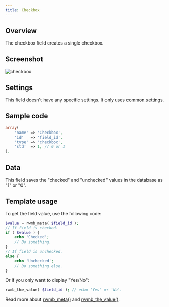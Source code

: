 ```yaml
---
title: Checkbox
---
```


## Overview

The checkbox field creates a single checkbox.

## Screenshot

![checkbox](https://i.imgur.com/gMkTEfB.png)

## Settings

This field doesn't have any specific settings. It only uses [common settings](/creating-fields-with-code/#field-settings).

## Sample code

```php
array(
    'name' => 'Checkbox',
    'id'   => 'field_id',
    'type' => 'checkbox',
    'std'  => 1, // 0 or 1
),
```

## Data

This field saves the "checked" and "unchecked" values in the database as "1" or "0".

## Template usage

To get the field value, use the following code:

```php
$value = rwmb_meta( $field_id );
// If field is checked.
if ( $value ) {
    echo 'Checked';
    // Do something.
}
// If field is unchecked.
else {
    echo 'Unchecked';
    // Do something else.
}
```

Or if you only want to display "Yes/No":

```php
rwmb_the_value( $field_id ); // echo 'Yes' or 'No'.
```

Read more about [rwmb_meta()](/rwmb-meta/) and [rwmb_the_value()](/rwmb-the-value/).